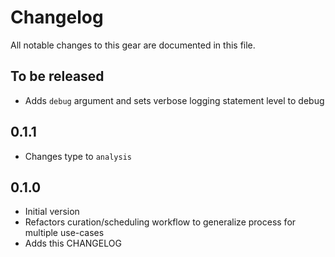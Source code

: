 # Changelog

All notable changes to this gear are documented in this file.

## To be released

* Adds `debug` argument and sets verbose logging statement level to debug

## 0.1.1

* Changes type to `analysis`

## 0.1.0

* Initial version
* Refactors curation/scheduling workflow to generalize process for multiple use-cases
* Adds this CHANGELOG
